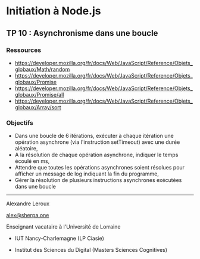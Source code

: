 # Initiation à Node.js

## TP 10 : Asynchronisme dans une boucle

### Ressources

- https://developer.mozilla.org/fr/docs/Web/JavaScript/Reference/Objets_globaux/Math/random
- https://developer.mozilla.org/fr/docs/Web/JavaScript/Reference/Objets_globaux/Promise
- https://developer.mozilla.org/fr/docs/Web/JavaScript/Reference/Objets_globaux/Promise/all
- https://developer.mozilla.org/fr/docs/Web/JavaScript/Reference/Objets_globaux/Array/sort

### Objectifs

- Dans une boucle de 6 itérations, exécuter à chaque itération une opération asynchrone (via l'instruction setTimeout) avec une durée aléatoire,
- A la résolution de chaque opération asynchrone, indiquer le temps écoulé en ms,
- Attendre que toutes les opérations asynchrones soient résolues pour afficher un message de log indiquant la fin du programme,
- Gérer la résolution de plusieurs instructions asynchrones exécutées dans une boucle

---

Alexandre Leroux

alex@sherpa.one

Enseignant vacataire à l'Université de Lorraine

- IUT Nancy-Charlemagne (LP Ciasie)

- Institut des Sciences du Digital (Masters Sciences Cognitives)
